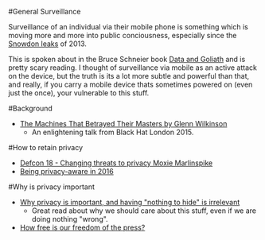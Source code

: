 #General Surveillance

Surveillance of an individual via their mobile phone is something which is moving more and more into public conciousness, especially since the [Snowdon leaks](https://en.wikipedia.org/wiki/Global_surveillance_disclosures_(2013%E2%80%93present)) of 2013.

This is spoken about in the Bruce Schneier book [Data and Goliath](https://www.schneier.com/books/data_and_goliath/) and is pretty scary reading. I thought of surveillance via mobile as an active attack on the device, but the truth is its a lot more subtle and powerful than that, and really, if you carry a mobile device thats sometimes powered on (even just the once), your vulnerable to this stuff. 

#Background

- [The Machines That Betrayed Their Masters by Glenn Wilkinson](https://www.youtube.com/watch?v=GvrB6S_O0BE) 
  - An enlightening talk from Black Hat London 2015.

#How to retain privacy
  
- [Defcon 18 - Changing threats to privacy Moxie Marlinspike](https://www.youtube.com/watch?v=dBtmzY5gcO8)
- [Being privacy-aware in 2016](https://news.ycombinator.com/item?id=11845689)

#Why is privacy important

- [Why privacy is important, and having "nothing to hide" is irrelevant](https://robindoherty.com/2016/01/06/nothing-to-hide.html) 
  - Great read about why we should care about this stuff, even if we are doing nothing "wrong". 
- [How free is our freedom of the press?](http://www.ted.com/talks/trevor_timm_how_free_is_our_freedom_of_the_press)
